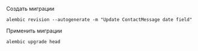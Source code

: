 Создать миграции
```
alembic revision --autogenerate -m "Update ContactMessage date field"
```

Применить миграции
```
alembic upgrade head
```
